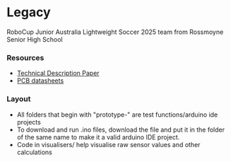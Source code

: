 # Legacy
RoboCup Junior Australia Lightweight Soccer 2025 team from Rossmoyne Senior High School

### Resources
* [Technical Description Paper](https://docs.google.com/document/d/1HZ87MAehu7fYvz1IqPJx3UgMZkH249EETwzpJOLZI0A/edit?usp=sharing)
* [PCB datasheets](https://docs.google.com/document/d/1iV03XgA_sWDZuUIY8wmpyr5PnYlAYuVsP58qxx857lA/edit?usp=sharing)

### Layout
* All folders that begin with "prototype-" are test functions/arduino ide projects
* To download and run .ino files, download the file and put it in the folder of the same name to make it a valid arduino IDE project.
* Code in visualisers/ help visualise raw sensor values and other calculations